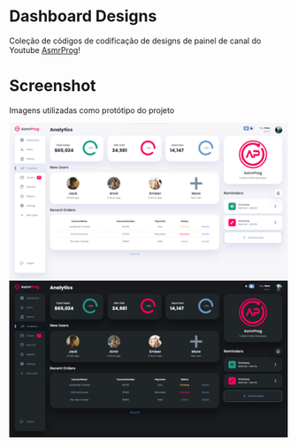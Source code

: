 # Dashboard Designs


Coleção de códigos de codificação de designs de painel de canal do Youtube <a href="https://youtube.com/#AsmrProg" target="_blank">AsmrProg</a>!


# Screenshot

Imagens utilizadas como protótipo do projeto

![screenshot1](./Dashboard/screenshot1.png)
![screenshot2](./Dashboard/screenshot2.png)